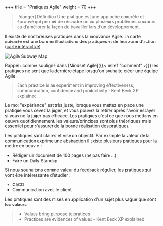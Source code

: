 +++
title = "Pratiques Agile"
weight = 70
+++

> [!danger] Définition
>  Une pratique est une approche concrète et éprouvé qui permet de résoudre un ou plusieurs problèmes courants ou d’améliorer la façon de travailler lors d’un développement.

Il existe de nombreuses pratiques dans la mouvance Agile. La carte suivante est une bonnes illustrations des pratiques et de leur zone d'action ([carte intéractive](https://www.agilealliance.org/agile101/subway-map-to-agile-practices/))

![Agile Subway Map](subway_map.png)

Rappel : comme souligné dans [Mindset Agile]({{< relref "comment" >}}) les pratiques ne sont que la dernière étape lorsqu'on souhaite créer une équipe Agile.

> Each practice is an experiment in improving effectiveness, communication, confidence and productivity - Kent Beck XP explained

Le mot "expérience" est très juste, lorsque vous mettez en place une pratique vous devez la juger, et vous pouvez la retirer après l'avoir essayer si vous ne la juger pas efficace. Les pratiques c'est ce que nous mettons en oeuvre quotidiennement, les valeurs/principes sont plus théoriques mais essentiel pour s'assurer de la bonne réalisation des pratiques.

Les pratiques sont claires et vise un objectif. Par example la valeur de la communication exprime une abstraction il existe plusieurs pratiques pour la mettre en oeuvre :
- Rédiger un document de 100 pages (ne pas faire ...)
- Faire un Daily Standup

Si nous souhaitons comme valeur du feedback régulier, les pratiques qui vont être intéressante d'étudier :
- CI/CD
- Communication avec le client

Les pratiques sont des mises en application d'un sujet plus vague que sont les valeurs

> - Values bring purpose to pratices
> - Practices are evidences of values - Kent Beck XP explained
